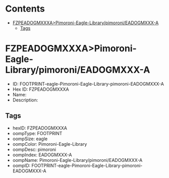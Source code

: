 



Contents
========

* [FZPEADOGMXXXA>Pimoroni-Eagle-Library/pimoroni/EADOGMXXX-A](#fzpeadogmxxxapimoroni-eagle-librarypimoronieadogmxxx-a)
	* [Tags](#tags)

# FZPEADOGMXXXA>Pimoroni-Eagle-Library/pimoroni/EADOGMXXX-A

- ID: FOOTPRINT-eagle-Pimoroni-Eagle-Library-pimoroni-EADOGMXXX-A
- Hex ID: FZPEADOGMXXXA
- Name: 
- Description: 

## Tags

- hexID: FZPEADOGMXXXA
- oompType: FOOTPRINT
- oompSize: eagle
- oompColor: Pimoroni-Eagle-Library
- oompDesc: pimoroni
- oompIndex: EADOGMXXX-A
- oompName: Pimoroni-Eagle-Library/pimoroni/EADOGMXXX-A
- oompID: FOOTPRINT-eagle-Pimoroni-Eagle-Library-pimoroni-EADOGMXXX-A
